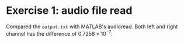 # Exercise 1: audio file read
Compared the `output.txt` with MATLAB's audioread. Both left and right channel has the difference of $0.7258\times 10^{-7}$.
